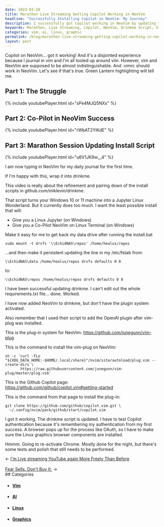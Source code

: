 ```yaml
---
date: 2023-03-28
title: Marathon Live Streaming Getting Copilot Working in NeoVim
headline: "Successfully Installing Copilot in NeoVim: My Journey"
description: I successfully got Copilot working in NeoVim by updating the drinkme script, installing vim-plug and the Copilot plug-in from Github, and testing the authentication process. Although I'm done for the night, there are still tests and polish that need to be done. Read about my journey to get Copilot working in NeoVim on my blog.
keywords: Marathon, Live Streaming, Copilot, NeoVim, Drinkme Script, Vim-Plug, Plug-in, Authentication Process, Tests, Polish, Linux, Graphics, Browser
categories: vim, ai, linux, graphic
permalink: /blog/marathon-live-streaming-getting-copilot-working-in-neovim/
layout: post
---
```



Copilot on NeoVim... got it working! And it's a disjointed experience because I
journal in vim and I'm all tooled up around vim. However, vim and NeoVim are
supposed to be almost indistinguishable. And .vimrc should work in NeoVim.
Let's see if that's true. Green Lantern highlighting will tell me.

## Part 1: The Struggle

{% include youtubePlayer.html id="sPe4MJQ5NXs" %}

## Part 2: Co-Pilot in NeoVim Success

{% include youtubePlayer.html id="rWbAT2YiKdE" %}

## Part 3: Marathon Session Updating Install Script

{% include youtubePlayer.html id="u6V1JK9w__4" %}

I am now typing in NeoVim for my daily journal for the first time.

If I'm happy with this, wrap it into drinkme.

This video is really about the refinement and pairing down of the install
scripts in github.com/miklevin/drinkme.

That script turns your Windows 10 or 11 machine into a Jupyter Linux
Wonderland. But it currently does too much. I want the least possible install
that will:

- Give you a Linux Jupyter (on Windows)
- Give you a Co-Pilot NeoVim on Linux Terminal (on Windows)

Make it easy for me to get back my data drive after running the install.bat

    sudo mount -t drvfs '\\EchidNAS\repos' /home/healus/repos

...and then make it persistent updating the line in my /etc/fstab from:

    \\EchidNAS\data /home/healus/repos drvfs defaults 0 0

to:

    \\EchidNAS\repos /home/healus/repos drvfs defaults 0 0

I have been successful updating drinkme. I can't edit out the whole
requirements.txt file... done. Worked.

I have now added NeoVim to drinkme, but don't have the plugin system activated.

Also remember that I used their script to add the OpenAI plugin after vim-plug
was installed.

This is the plug-in system for NeoVim:
https://github.com/junegunn/vim-plug

This is the command to install the vim-plug on NeoVim:

    sh -c 'curl -fLo "${XDG_DATA_HOME:-$HOME/.local/share}"/nvim/site/autoload/plug.vim --create-dirs \
           https://raw.githubusercontent.com/junegunn/vim-plug/master/plug.vim'

This is the Github Copilot page:
https://github.com/github/copilot.vim#getting-started

This is the command from that page to install the plug-in:

    git clone https://github.com/github/copilot.vim.git \
      ~/.config/nvim/pack/github/start/copilot.vim

I got it working. The drinkme script is updated. I have to test Copilot
authentication because it's remembering my authentication from my first
success. A browser pops up for the process like OAuth, so I have to make sure
the Linux graphics browser components are installed.

Hmmm. Going to re-activate Chrome. Mostly done for the night, but there's some
tests and polish that still needs to be performed.


<div class="arrow-links"><div class="post-nav-prev"><span class="arrow">&larr;&nbsp;</span><a href="/blog/i-m-live-streaming-youtube-again-more-freely-than-before/">I'm Live streaming YouTube again More Freely Than Before</a></div> &nbsp; <div class="post-nav-next"><a href="/blog/fear-sells-don-t-buy-it/">Fear Sells. Don't Buy It.</a><span class="arrow">&nbsp;&rarr;</span></div></div>
## Categories

<ul>
<li><h4><a href='/vim/'>Vim</a></h4></li>
<li><h4><a href='/ai/'>AI</a></h4></li>
<li><h4><a href='/linux/'>Linux</a></h4></li>
<li><h4><a href='/graphic/'>Graphics</a></h4></li></ul>